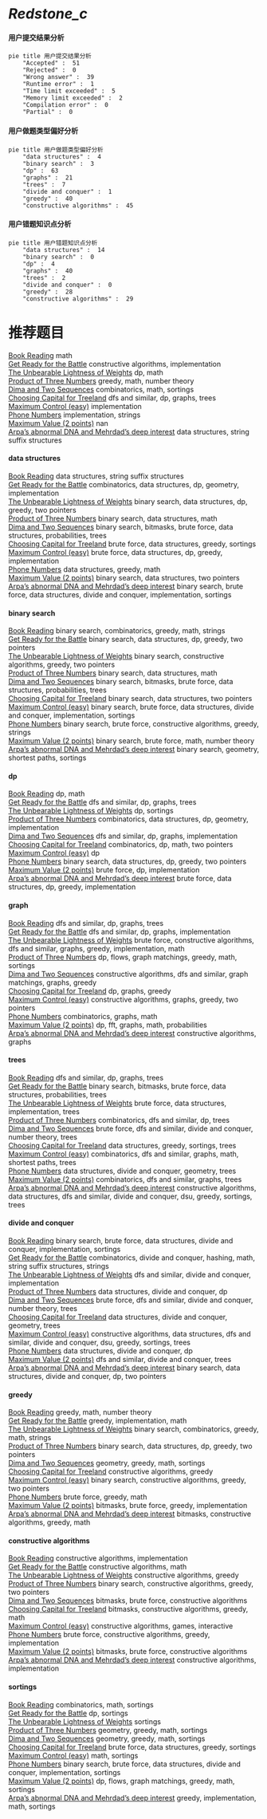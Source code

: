 # _Redstone_c_
<!-- tabs:start -->
#### **用户提交结果分析**

```mermaid
pie title 用户提交结果分析
    "Accepted" :  51
    "Rejected" :  0
    "Wrong answer" :  39
    "Runtime error" :  1
    "Time limit exceeded" :  5
    "Memory limit exceeded" :  2
    "Compilation error" :  0
    "Partial" :  0
```
#### **用户做题类型偏好分析**

```mermaid
pie title 用户做题类型偏好分析
    "data structures" :  4
    "binary search" :  3
    "dp" :  63
    "graphs" :  21
    "trees" :  7
    "divide and conquer" :  1
    "greedy" :  40
    "constructive algorithms" :  45
```
#### **用户错题知识点分析**

```mermaid
pie title 用户错题知识点分析
    "data structures" :  14
    "binary search" :  0
    "dp" :  4
    "graphs" :  40
    "trees" :  2
    "divide and conquer" :  0
    "greedy" :  28
    "constructive algorithms" :  29
```
<!-- tabs:end -->
# 推荐题目
[Book Reading](http://codeforces.com/problemset/problem/1213/C)		math		  
[Get Ready for the Battle](http://codeforces.com/problemset/problem/1119/G)		constructive algorithms,
                        implementation		  
[The Unbearable Lightness of Weights](http://codeforces.com/problemset/problem/1032/E)		dp,
                        math		  
[Product of Three Numbers](http://codeforces.com/problemset/problem/1294/C)		greedy,
                        math,
                        number theory		  
[Dima and Two Sequences](http://codeforces.com/problemset/problem/272/D)		combinatorics,
                        math,
                        sortings		  
[Choosing Capital for Treeland](http://codeforces.com/problemset/problem/219/D)		dfs and similar,
                        dp,
                        graphs,
                        trees		  
[Maximum Control (easy)](http://codeforces.com/problemset/problem/958/B1)		implementation		  
[Phone Numbers](http://codeforces.com/problemset/problem/898/C)		implementation,
                        strings		  
[Maximum Value (2 points)](https://codeforces.com/contest/1164/problem/I)		nan		  
[Arpa’s abnormal DNA and Mehrdad’s deep interest](http://codeforces.com/problemset/problem/741/E)		data structures,
                        string suffix structures		  
<!-- tabs:start -->
#### **data structures**
[Book Reading](http://codeforces.com/problemset/problem/741/E)		data structures,
                        string suffix structures		  
[Get Ready for the Battle](http://codeforces.com/problemset/problem/689/E)		combinatorics,
                        data structures,
                        dp,
                        geometry,
                        implementation		  
[The Unbearable Lightness of Weights](http://codeforces.com/problemset/problem/1492/C)		binary search,
                        data structures,
                        dp,
                        greedy,
                        two pointers		  
[Product of Three Numbers](http://codeforces.com/problemset/problem/1490/G)		binary search,
                        data structures,
                        math		  
[Dima and Two Sequences](http://codeforces.com/problemset/problem/1479/D)		binary search,
                        bitmasks,
                        brute force,
                        data structures,
                        probabilities,
                        trees		  
[Choosing Capital for Treeland](http://codeforces.com/problemset/problem/1497/A)		brute force,
                        data structures,
                        greedy,
                        sortings		  
[Maximum Control (easy)](http://codeforces.com/problemset/problem/1491/C)		brute force,
                        data structures,
                        dp,
                        greedy,
                        implementation		  
[Phone Numbers](http://codeforces.com/problemset/problem/1492/B)		data structures,
                        greedy,
                        math		  
[Maximum Value (2 points)](http://codeforces.com/problemset/problem/1436/E)		binary search,
                        data structures,
                        two pointers		  
[Arpa’s abnormal DNA and Mehrdad’s deep interest](http://codeforces.com/problemset/problem/1461/D)		binary search,
                        brute force,
                        data structures,
                        divide and conquer,
                        implementation,
                        sortings		  
#### **binary search**
[Book Reading](http://codeforces.com/problemset/problem/1301/C)		binary search,
                        combinatorics,
                        greedy,
                        math,
                        strings		  
[Get Ready for the Battle](http://codeforces.com/problemset/problem/1492/C)		binary search,
                        data structures,
                        dp,
                        greedy,
                        two pointers		  
[The Unbearable Lightness of Weights](http://codeforces.com/problemset/problem/1463/D)		binary search,
                        constructive algorithms,
                        greedy,
                        two pointers		  
[Product of Three Numbers](http://codeforces.com/problemset/problem/1490/G)		binary search,
                        data structures,
                        math		  
[Dima and Two Sequences](http://codeforces.com/problemset/problem/1479/D)		binary search,
                        bitmasks,
                        brute force,
                        data structures,
                        probabilities,
                        trees		  
[Choosing Capital for Treeland](http://codeforces.com/problemset/problem/1436/E)		binary search,
                        data structures,
                        two pointers		  
[Maximum Control (easy)](http://codeforces.com/problemset/problem/1461/D)		binary search,
                        brute force,
                        data structures,
                        divide and conquer,
                        implementation,
                        sortings		  
[Phone Numbers](http://codeforces.com/problemset/problem/1493/C)		binary search,
                        brute force,
                        constructive algorithms,
                        greedy,
                        strings		  
[Maximum Value (2 points)](http://codeforces.com/problemset/problem/1487/D)		binary search,
                        brute force,
                        math,
                        number theory		  
[Arpa’s abnormal DNA and Mehrdad’s deep interest](http://codeforces.com/problemset/problem/1486/B)		binary search,
                        geometry,
                        shortest paths,
                        sortings		  
#### **dp**
[Book Reading](http://codeforces.com/problemset/problem/1032/E)		dp,
                        math		  
[Get Ready for the Battle](http://codeforces.com/problemset/problem/219/D)		dfs and similar,
                        dp,
                        graphs,
                        trees		  
[The Unbearable Lightness of Weights](http://codeforces.com/problemset/problem/713/C)		dp,
                        sortings		  
[Product of Three Numbers](http://codeforces.com/problemset/problem/689/E)		combinatorics,
                        data structures,
                        dp,
                        geometry,
                        implementation		  
[Dima and Two Sequences](http://codeforces.com/problemset/problem/1498/D)		dfs and similar,
                        dp,
                        graphs,
                        implementation		  
[Choosing Capital for Treeland](http://codeforces.com/problemset/problem/1437/F)		combinatorics,
                        dp,
                        math,
                        two pointers		  
[Maximum Control (easy)](http://codeforces.com/problemset/problem/1198/D)		dp		  
[Phone Numbers](http://codeforces.com/problemset/problem/1492/C)		binary search,
                        data structures,
                        dp,
                        greedy,
                        two pointers		  
[Maximum Value (2 points)](https://codeforces.com/contest/1457/problem/C)		brute force,
                        dp,
                        implementation		  
[Arpa’s abnormal DNA and Mehrdad’s deep interest](http://codeforces.com/problemset/problem/1491/C)		brute force,
                        data structures,
                        dp,
                        greedy,
                        implementation		  
#### **graph**
[Book Reading](http://codeforces.com/problemset/problem/219/D)		dfs and similar,
                        dp,
                        graphs,
                        trees		  
[Get Ready for the Battle](http://codeforces.com/problemset/problem/1498/D)		dfs and similar,
                        dp,
                        graphs,
                        implementation		  
[The Unbearable Lightness of Weights](http://codeforces.com/problemset/problem/1487/C)		brute force,
                        constructive algorithms,
                        dfs and similar,
                        graphs,
                        greedy,
                        implementation,
                        math		  
[Product of Three Numbers](http://codeforces.com/problemset/problem/1437/C)		dp,
                        flows,
                        graph matchings,
                        greedy,
                        math,
                        sortings		  
[Dima and Two Sequences](http://codeforces.com/problemset/problem/1470/D)		constructive algorithms,
                        dfs and similar,
                        graph matchings,
                        graphs,
                        greedy		  
[Choosing Capital for Treeland](http://codeforces.com/problemset/problem/1476/C)		dp,
                        graphs,
                        greedy		  
[Maximum Control (easy)](http://codeforces.com/problemset/problem/1304/D)		constructive algorithms,
                        graphs,
                        greedy,
                        two pointers		  
[Phone Numbers](http://codeforces.com/problemset/problem/1475/C)		combinatorics,
                        graphs,
                        math		  
[Maximum Value (2 points)](http://codeforces.com/problemset/problem/553/E)		dp,
                        fft,
                        graphs,
                        math,
                        probabilities		  
[Arpa’s abnormal DNA and Mehrdad’s deep interest](http://codeforces.com/problemset/problem/1495/C)		constructive algorithms,
                        graphs		  
#### **trees**
[Book Reading](http://codeforces.com/problemset/problem/219/D)		dfs and similar,
                        dp,
                        graphs,
                        trees		  
[Get Ready for the Battle](http://codeforces.com/problemset/problem/1479/D)		binary search,
                        bitmasks,
                        brute force,
                        data structures,
                        probabilities,
                        trees		  
[The Unbearable Lightness of Weights](http://codeforces.com/problemset/problem/1511/C)		brute force,
                        data structures,
                        implementation,
                        trees		  
[Product of Three Numbers](http://codeforces.com/problemset/problem/1499/F)		combinatorics,
                        dfs and similar,
                        dp,
                        trees		  
[Dima and Two Sequences](http://codeforces.com/problemset/problem/1491/E)		brute force,
                        dfs and similar,
                        divide and conquer,
                        number theory,
                        trees		  
[Choosing Capital for Treeland](http://codeforces.com/problemset/problem/1466/D)		data structures,
                        greedy,
                        sortings,
                        trees		  
[Maximum Control (easy)](http://codeforces.com/problemset/problem/1495/D)		combinatorics,
                        dfs and similar,
                        graphs,
                        math,
                        shortest paths,
                        trees		  
[Phone Numbers](http://codeforces.com/problemset/problem/1303/G)		data structures,
                        divide and conquer,
                        geometry,
                        trees		  
[Maximum Value (2 points)](http://codeforces.com/problemset/problem/1454/E)		combinatorics,
                        dfs and similar,
                        graphs,
                        trees		  
[Arpa’s abnormal DNA and Mehrdad’s deep interest](http://codeforces.com/problemset/problem/1494/D)		constructive algorithms,
                        data structures,
                        dfs and similar,
                        divide and conquer,
                        dsu,
                        greedy,
                        sortings,
                        trees		  
#### **divide and conquer**
[Book Reading](http://codeforces.com/problemset/problem/1461/D)		binary search,
                        brute force,
                        data structures,
                        divide and conquer,
                        implementation,
                        sortings		  
[Get Ready for the Battle](http://codeforces.com/problemset/problem/1466/G)		combinatorics,
                        divide and conquer,
                        hashing,
                        math,
                        string suffix structures,
                        strings		  
[The Unbearable Lightness of Weights](http://codeforces.com/problemset/problem/1490/D)		dfs and similar,
                        divide and conquer,
                        implementation		  
[Product of Three Numbers](https://codeforces.com/contest/1483/problem/C)		data structures,
                        divide and conquer,
                        dp		  
[Dima and Two Sequences](http://codeforces.com/problemset/problem/1491/E)		brute force,
                        dfs and similar,
                        divide and conquer,
                        number theory,
                        trees		  
[Choosing Capital for Treeland](http://codeforces.com/problemset/problem/1303/G)		data structures,
                        divide and conquer,
                        geometry,
                        trees		  
[Maximum Control (easy)](http://codeforces.com/problemset/problem/1494/D)		constructive algorithms,
                        data structures,
                        dfs and similar,
                        divide and conquer,
                        dsu,
                        greedy,
                        sortings,
                        trees		  
[Phone Numbers](http://codeforces.com/problemset/problem/1482/E)		data structures,
                        divide and conquer,
                        dp		  
[Maximum Value (2 points)](http://codeforces.com/problemset/problem/566/C)		dfs and similar,
                        divide and conquer,
                        trees		  
[Arpa’s abnormal DNA and Mehrdad’s deep interest](http://codeforces.com/problemset/problem/1428/F)		binary search,
                        data structures,
                        divide and conquer,
                        dp,
                        two pointers		  
#### **greedy**
[Book Reading](http://codeforces.com/problemset/problem/1294/C)		greedy,
                        math,
                        number theory		  
[Get Ready for the Battle](http://codeforces.com/problemset/problem/405/D)		greedy,
                        implementation,
                        math		  
[The Unbearable Lightness of Weights](http://codeforces.com/problemset/problem/1301/C)		binary search,
                        combinatorics,
                        greedy,
                        math,
                        strings		  
[Product of Three Numbers](http://codeforces.com/problemset/problem/1492/C)		binary search,
                        data structures,
                        dp,
                        greedy,
                        two pointers		  
[Dima and Two Sequences](https://codeforces.com/contest/1496/problem/C)		geometry,
                        greedy,
                        math,
                        sortings		  
[Choosing Capital for Treeland](http://codeforces.com/problemset/problem/1493/A)		constructive algorithms,
                        greedy		  
[Maximum Control (easy)](http://codeforces.com/problemset/problem/1463/D)		binary search,
                        constructive algorithms,
                        greedy,
                        two pointers		  
[Phone Numbers](http://codeforces.com/problemset/problem/1462/C)		brute force,
                        greedy,
                        math		  
[Maximum Value (2 points)](http://codeforces.com/problemset/problem/1494/B)		bitmasks,
                        brute force,
                        greedy,
                        implementation		  
[Arpa’s abnormal DNA and Mehrdad’s deep interest](http://codeforces.com/problemset/problem/1492/D)		bitmasks,
                        constructive algorithms,
                        greedy,
                        math		  
#### **constructive algorithms**
[Book Reading](http://codeforces.com/problemset/problem/1119/G)		constructive algorithms,
                        implementation		  
[Get Ready for the Battle](http://codeforces.com/problemset/problem/1337/A)		constructive algorithms,
                        math		  
[The Unbearable Lightness of Weights](http://codeforces.com/problemset/problem/1493/A)		constructive algorithms,
                        greedy		  
[Product of Three Numbers](http://codeforces.com/problemset/problem/1463/D)		binary search,
                        constructive algorithms,
                        greedy,
                        two pointers		  
[Dima and Two Sequences](https://codeforces.com/contest/1456/problem/B)		bitmasks,
                        brute force,
                        constructive algorithms		  
[Choosing Capital for Treeland](http://codeforces.com/problemset/problem/1492/D)		bitmasks,
                        constructive algorithms,
                        greedy,
                        math		  
[Maximum Control (easy)](https://codeforces.com/contest/1504/problem/D)		constructive algorithms,
                        games,
                        interactive		  
[Phone Numbers](https://codeforces.com/contest/1483/problem/A)		brute force,
                        constructive algorithms,
                        greedy,
                        implementation		  
[Maximum Value (2 points)](https://codeforces.com/contest/1457/problem/D)		bitmasks,
                        brute force,
                        constructive algorithms		  
[Arpa’s abnormal DNA and Mehrdad’s deep interest](http://codeforces.com/problemset/problem/1513/A)		constructive algorithms,
                        implementation		  
#### **sortings**
[Book Reading](http://codeforces.com/problemset/problem/272/D)		combinatorics,
                        math,
                        sortings		  
[Get Ready for the Battle](http://codeforces.com/problemset/problem/713/C)		dp,
                        sortings		  
[The Unbearable Lightness of Weights](http://codeforces.com/problemset/problem/1005/E1)		sortings		  
[Product of Three Numbers](https://codeforces.com/contest/1496/problem/C)		geometry,
                        greedy,
                        math,
                        sortings		  
[Dima and Two Sequences](http://codeforces.com/problemset/problem/1495/A)		geometry,
                        greedy,
                        math,
                        sortings		  
[Choosing Capital for Treeland](http://codeforces.com/problemset/problem/1497/A)		brute force,
                        data structures,
                        greedy,
                        sortings		  
[Maximum Control (easy)](http://codeforces.com/problemset/problem/1427/A)		math,
                        sortings		  
[Phone Numbers](http://codeforces.com/problemset/problem/1461/D)		binary search,
                        brute force,
                        data structures,
                        divide and conquer,
                        implementation,
                        sortings		  
[Maximum Value (2 points)](http://codeforces.com/problemset/problem/1437/C)		dp,
                        flows,
                        graph matchings,
                        greedy,
                        math,
                        sortings		  
[Arpa’s abnormal DNA and Mehrdad’s deep interest](http://codeforces.com/problemset/problem/1473/A)		greedy,
                        implementation,
                        math,
                        sortings		  
<!-- tabs:end -->
